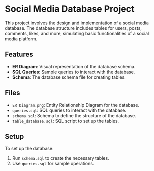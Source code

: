 # **Social Media Database Project**

This project involves the design and implementation of a social media database. The database structure includes tables for users, posts, comments, likes, and more, simulating basic functionalities of a social media platform.

## **Features**
- **ER Diagram**: Visual representation of the database schema.
- **SQL Queries**: Sample queries to interact with the database.
- **Schema**: The database schema file for creating tables.

## **Files**
- `ER Diagram.png`: Entity Relationship Diagram for the database.
- `queries.sql`: SQL queries to interact with the database.
- `schema.sql`: Schema to define the structure of the database.
- `table_database.sql`: SQL script to set up the tables.

## **Setup**
To set up the database:
1. Run `schema.sql` to create the necessary tables.
2. Use `queries.sql` for sample operations.

